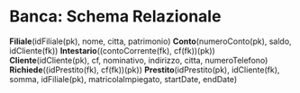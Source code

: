 # Banca: Schema Relazionale

**Filiale**(idFiliale(pk), nome, citta, patrimonio)
**Conto**(numeroConto(pk), saldo, idCliente(fk))
**Intestario**((contoCorrente(fk), cf(fk))(pk))
**Cliente**(idCliente(pk), cf, nominativo, indirizzo, citta, numeroTelefono)
**Richiede**((idPrestito(fk), cf(fk))(pk))
**Prestito**(idPrestito(pk), idCliente(fk), somma, idFiliale(pk), matricolaImpiegato, startDate, endDate)
